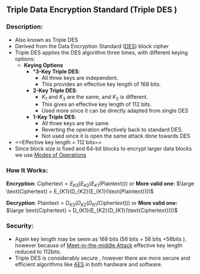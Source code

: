## Triple Data Encryption Standard (Triple DES )
### Description:
* Also known as Triple DES
* Derived from the Data Encryption Standard ([DES](DES.md)) block cipher
* Triple DES applies the DES algorithm three times, with different keying options:
	* **Keying Options**
		- ***3-Key Triple DES**: 
			- All three keys are independent. 
			- This provides an effective key length of 168 bits.
		- **2-Key Triple DES**: 
			- $K_{1}$  and $K_{3}$  are the same, and $K_{2}$ is different.
			- This gives an effective key length of 112 bits.
			- Used more since it can be directly adapted from single DES
		- **1-Key Triple DES**: 
			- All three keys are the same
			- Reverting the operation effectively back to standard DES.
			- Not used since it is open the same attack done towards DES
* ==Effective key length = 112 bits==
* Since block size is fixed and 64-bit blocks to encrypt larger data blocks we use [Modes of Operations](Modes%20of%20Operations.md)
### How It Works:
**Encryption**:
$\text{Ciphertext} = E_{K3}(E_{K2}(E_{K1}(\text{Plaintext})))$ 
or
**More valid one:** $\large \text{Ciphertext} = E_{K1}(D_{K2}(E_{K1}(\text{Plaintext})))$ 

**Decryption**:
$\text{Plaintext} = D_{K3}(D_{K2}(D_{K1}(\text{Ciphertext})))$ 
or
**More valid one:** $\large \text{Ciphertext} = D_{K1}(E_{K2}(D_{K1}(\text{Ciphertext})))$ 
### Security:
- Again key length may be seem as 168 bits (56 bits + 56 bits +56bits ), however because of [Meet-in-the-middle Attack](Meet-in-the-middle%20Attack.md) effective key length reduced to 112bits.
- Triple DES is considerably secure , however there are more secure and efficient algorithms like [AES](AES.md) in both hardware and software.
